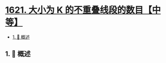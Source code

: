 # [1621. 大小为 K 的不重叠线段的数目【中等】](https://github.com/Tdahuyou/TNotes.leetcode/tree/main/notes/1621.%20%E5%A4%A7%E5%B0%8F%E4%B8%BA%20K%20%E7%9A%84%E4%B8%8D%E9%87%8D%E5%8F%A0%E7%BA%BF%E6%AE%B5%E7%9A%84%E6%95%B0%E7%9B%AE%E3%80%90%E4%B8%AD%E7%AD%89%E3%80%91)

<!-- region:toc -->

- [1. 📝 概述](#1--概述)

<!-- endregion:toc -->

## 1. 📝 概述
